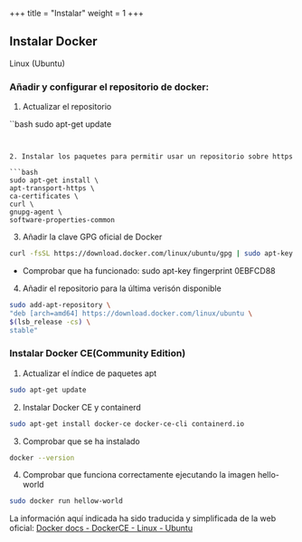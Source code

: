 +++
title = "Instalar"
weight = 1
+++

## Instalar Docker

Linux (Ubuntu)

### Añadir y configurar el repositorio de docker:

1. Actualizar el repositorio

``bash
sudo apt-get update
```


2. Instalar los paquetes para permitir usar un repositorio sobre https

```bash
sudo apt-get install \
apt-transport-https \
ca-certificates \
curl \
gnupg-agent \
software-properties-common
```

3. Añadir la clave GPG oficial de Docker

```bash
curl -fsSL https://download.docker.com/linux/ubuntu/gpg | sudo apt-key add -
```

 - Comprobar que ha funcionado:
    sudo apt-key fingerprint 0EBFCD88

4. Añadir el repositorio para la última verisón disponible

```bash
sudo add-apt-repository \
"deb [arch=amd64] https://download.docker.com/linux/ubuntu \
$(lsb_release -cs) \
stable"
```

### Instalar Docker CE(Community Edition)

1. Actualizar el índice de paquetes apt

```bash
sudo apt-get update
```

2. Instalar Docker CE y containerd

```bash
sudo apt-get install docker-ce docker-ce-cli containerd.io
```

3. Comprobar que se ha instalado

```bash
docker --version
```

4. Comprobar que funciona correctamente ejecutando la imagen hello-world

```bash
sudo docker run hellow-world
```

La información aquí indicada ha sido traducida y simplificada de la web oficial: [Docker docs - DockerCE - Linux - Ubuntu](https://docs.docker.com/install/linux/docker-ce/ubuntu/#install-docker-ce-1)